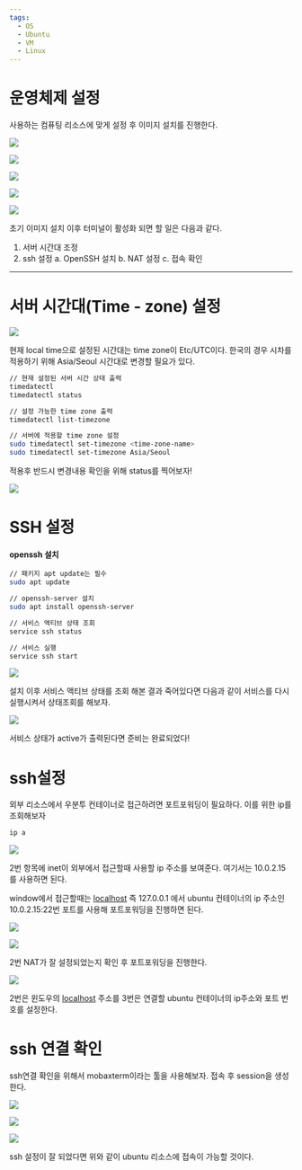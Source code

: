 ```yaml
---
tags:
  - OS
  - Ubuntu
  - VM
  - Linux
---
```

# 운영체제 설정
사용하는 컴퓨팅 리소스에 맞게 설정 후 이미지 설치를 진행한다.

![](image_1.png)

![](image_2.png)

![](image_3.png)

![](image_4.png)

![](image_5.png)

초기 이미지 설치 이후 터미널이 활성화 되면 할 일은 다음과 같다.
1. 서버 시간대 조정
2. ssh 설정
    a. OpenSSH 설치
    b. NAT 설정
    c. 접속 확인

---
# 서버 시간대(Time - zone) 설정

![](image_6.png)

현재 local time으로 설정된 시간대는 time zone이 Etc/UTC이다. 한국의 경우 시차를 적용하기 위해 Asia/Seoul 시간대로 변경할 필요가 있다.

```bash
// 현재 설정된 서버 시간 상태 출력
timedatectl
timedatectl status
```

```bash
// 설정 가능한 time zone 출력
timedatectl list-timezone
```

``` bash 
// 서버에 적용할 time zone 설정
sudo timedatectl set-timezone <time-zone-name>
sudo timedatectl set-timezone Asia/Seoul
```
  
적용후 반드시 변경내용 확인을 위해 status를 찍어보자!

![](image_7.png)

# SSH 설정
#### openssh 설치

```bash
// 패키지 apt update는 필수
sudo apt update
```

```bash
// openssh-server 설치
sudo apt install openssh-server 
```
  
```bash
// 서비스 액티브 상태 조회
service ssh status
```
  
```bash
// 서비스 실행
service ssh start
```
  
![](image_8.png)

설치 이후 서비스 액티브 상태를 조회 해본 결과 죽어있다면 다음과 같이 서비스를 다시 실행시켜서 상태조회를 해보자.

![](image_9.png)

서비스 상태가 active가 출력된다면 준비는 완료되었다!

# ssh설정

외부 리소스에서 우분투 컨테이너로 접근하려면 포트포워딩이 필요하다. 이를 위한 ip를 조회해보자

```bash
ip a
```

![](image_10.png)

2번 항목에 inet이 외부에서 접근할때 사용할 ip 주소를 보여준다. 여기서는 10.0.2.15를 사용하면 된다.

window에서 접근할때는 [localhost](http://localhost) 즉 127.0.0.1 에서 ubuntu 컨테이너의 ip 주소인 10.0.2.15:22번 포트를 사용해 포트포워딩을 진행하면 된다.

![](image_11.png)

![](image_12.png)

2번 NAT가 잘 설정되었는지 확인 후 포트포워딩을 진행한다. 

![](image_13.png)

2번은 윈도우의 [localhost](http://localhost) 주소를 3번은 연결할 ubuntu 컨테이너의 ip주소와 포트 번호를 설정한다.

# ssh 연결 확인
ssh연결 확인을 위해서 mobaxterm이라는 툴을 사용해보자.
접속 후 session을 생성한다.

![](image_14.png)

![](image_15.png)

![](image_16.png)

ssh 설정이 잘 되었다면 위와 같이 ubuntu 리소스에 접속이 가능할 것이다.